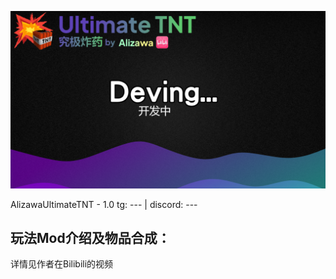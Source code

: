 ![alt text](poster.png)

AlizawaUltimateTNT - 1.0
tg: ---   |  discord: ---
## 玩法Mod介绍及物品合成：

详情见作者在Bilibili的视频

          
